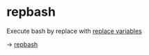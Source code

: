 # repbash

Execute bash by replace with [replace variables](https://github.com/puutaro/CommandClick/blob/master/md/developer/set_replace_variables.md)

-> [repbash](https://github.com/puutaro/repbash)
